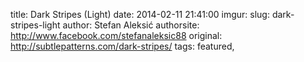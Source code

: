 title: Dark Stripes (Light)
date:   2014-02-11 21:41:00
imgur:
slug: dark-stripes-light
author: Stefan Aleksić
authorsite: http://www.facebook.com/stefanaleksic88
original: http://subtlepatterns.com/dark-stripes/
tags: featured,
